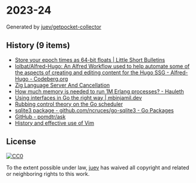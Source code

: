 # 2023-24

Generated by [juev/getpocket-collector](https://github.com/juev/getpocket-collector)

## History (9 items)

- [Store your epoch times as 64-bit floats | Little Short Bulletins](https://leebutterman.com/2021/02/01/store-your-unix-epoch-times-as-float64.html)
- [lolbat/Alfred-Hugo: An Alfred Workflow used to help automate some of the aspects of creating and editing content for the Hugo SSG - Alfred-Hugo - Codeberg.org](https://codeberg.org/lolbat/Alfred-Hugo)
- [Zig Language Server And Cancellation](https://matklad.github.io/2023/05/06/zig-language-server-and-cancellation.html)
- [How much memory is needed to run 1M Erlang processes? - Hauleth](https://hauleth.dev/post/beam-process-memory-usage)
- [Using interfaces in Go the right way | mbinjamil.dev](https://mbinjamil.dev/writings/using-interfaces-in-go/)
- [Rubbing control theory on the Go scheduler](https://www.cockroachlabs.com/blog/rubbing-control-theory/)
- [sqlite3 package - github.com/ncruces/go-sqlite3 - Go Packages](https://pkg.go.dev/github.com/ncruces/go-sqlite3#section-readme)
- [GitHub - pomdtr/ask](https://github.com/pomdtr/ask)
- [History and effective use of Vim](https://begriffs.com/posts/2019-07-19-history-use-vim.html)

## License

[![CC0](https://mirrors.creativecommons.org/presskit/buttons/88x31/svg/cc-zero.svg)](https://creativecommons.org/publicdomain/zero/1.0/)

To the extent possible under law, [juev](https://github.com/juev) has waived all copyright and related or neighboring rights to this work.
